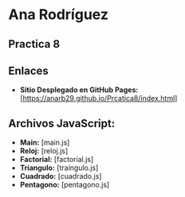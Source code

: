 # Ana Rodríguez

## Practica 8

## Enlaces

- **Sitio Desplegado en GitHub Pages:** [https://anarb29.github.io/Prcatica8/index.html]

## Archivos JavaScript:
- **Main:** [main.js]
- **Reloj:** [reloj.js]
- **Factorial:** [factorial.js]
- **Triangulo:** [traingulo.js]
- **Cuadrado:** [cuadrado.js]
- **Pentagono:** [pentagono.js]

